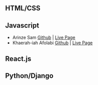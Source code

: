 ## HTML/CSS

## Javascript
* Arinze Sam [Github](https://github.com/Samuel-code00) | [Live Page](https://samuel-code00.github.io/randomprofile/)
* Khaerah-iah Afolabi [Github](https://github.com/khaerah) | [Live Page](https://khaerah.github.io/sm-profile/)

## React.js

## Python/Django
